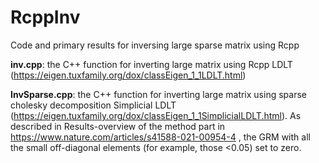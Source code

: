 # RcppInv
Code and primary results for inversing large sparse matrix using Rcpp

**inv.cpp**: the C++ function for inverting large matrix using Rcpp LDLT (https://eigen.tuxfamily.org/dox/classEigen_1_1LDLT.html)

**InvSparse.cpp**: the C++ function for inverting large matrix using sparse cholesky decomposition Simplicial LDLT (https://eigen.tuxfamily.org/dox/classEigen_1_1SimplicialLDLT.html). As described in Results-overview of the method part in https://www.nature.com/articles/s41588-021-00954-4 , the GRM with all the small off-diagonal elements (for example, those <0.05) set to zero.
